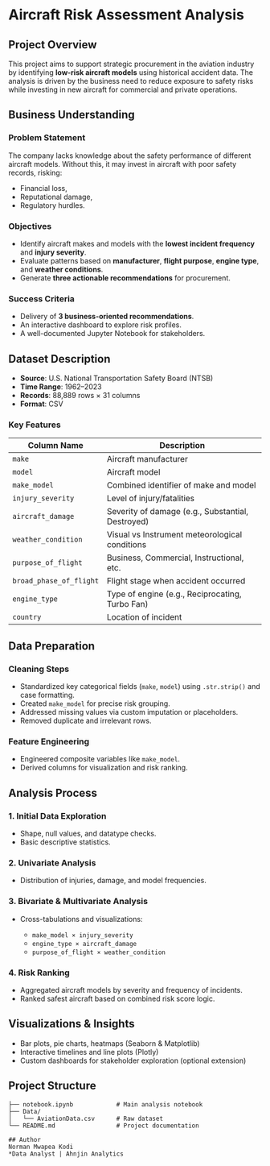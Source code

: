 # Aircraft Risk Assessment Analysis

## Project Overview

This project aims to support strategic procurement in the aviation industry by identifying **low-risk aircraft models** using historical accident data. The analysis is driven by the business need to reduce exposure to safety risks while investing in new aircraft for commercial and private operations.

## Business Understanding

### Problem Statement

The company lacks knowledge about the safety performance of different aircraft models. Without this, it may invest in aircraft with poor safety records, risking:

* Financial loss,
* Reputational damage,
* Regulatory hurdles.

### Objectives

* Identify aircraft makes and models with the **lowest incident frequency** and **injury severity**.
* Evaluate patterns based on **manufacturer**, **flight purpose**, **engine type**, and **weather conditions**.
* Generate **three actionable recommendations** for procurement.

### Success Criteria

* Delivery of **3 business-oriented recommendations**.
* An interactive dashboard to explore risk profiles.
* A well-documented Jupyter Notebook for stakeholders.

## Dataset Description

* **Source**: U.S. National Transportation Safety Board (NTSB)
* **Time Range**: 1962–2023
* **Records**: 88,889 rows × 31 columns
* **Format**: CSV

### Key Features

| Column Name             | Description                                       |
| ----------------------- | ------------------------------------------------- |
| `make`                  | Aircraft manufacturer                             |
| `model`                 | Aircraft model                                    |
| `make_model`            | Combined identifier of make and model             |
| `injury_severity`       | Level of injury/fatalities                        |
| `aircraft_damage`       | Severity of damage (e.g., Substantial, Destroyed) |
| `weather_condition`     | Visual vs Instrument meteorological conditions    |
| `purpose_of_flight`     | Business, Commercial, Instructional, etc.         |
| `broad_phase_of_flight` | Flight stage when accident occurred               |
| `engine_type`           | Type of engine (e.g., Reciprocating, Turbo Fan)   |
| `country`               | Location of incident                              |

## Data Preparation

### Cleaning Steps

* Standardized key categorical fields (`make`, `model`) using `.str.strip()` and case formatting.
* Created `make_model` for precise risk grouping.
* Addressed missing values via custom imputation or placeholders.
* Removed duplicate and irrelevant rows.

### Feature Engineering

* Engineered composite variables like `make_model`.
* Derived columns for visualization and risk ranking.

## Analysis Process

### 1. **Initial Data Exploration**

* Shape, null values, and datatype checks.
* Basic descriptive statistics.

### 2. **Univariate Analysis**

* Distribution of injuries, damage, and model frequencies.

### 3. **Bivariate & Multivariate Analysis**

* Cross-tabulations and visualizations:

  * `make_model × injury_severity`
  * `engine_type × aircraft_damage`
  * `purpose_of_flight × weather_condition`

### 4. **Risk Ranking**

* Aggregated aircraft models by severity and frequency of incidents.
* Ranked safest aircraft based on combined risk score logic.

## Visualizations & Insights

* Bar plots, pie charts, heatmaps (Seaborn & Matplotlib)
* Interactive timelines and line plots (Plotly)
* Custom dashboards for stakeholder exploration (optional extension)

## Project Structure

```
├── notebook.ipynb            # Main analysis notebook
├── Data/
│   └── AviationData.csv      # Raw dataset
└── README.md                 # Project documentation

## Author
Norman Mwapea Kodi
*Data Analyst | Ahnjin Analytics
